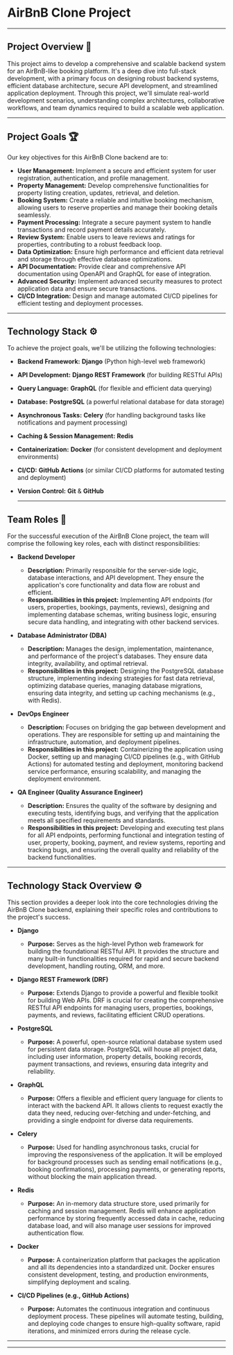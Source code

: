 # AirBnB Clone Project

---

## Project Overview 🚀

This project aims to develop a comprehensive and scalable backend system for an AirBnB-like booking platform. It's a deep dive into full-stack development, with a primary focus on designing robust backend systems, efficient database architecture, secure API development, and streamlined application deployment. Through this project, we'll simulate real-world development scenarios, understanding complex architectures, collaborative workflows, and team dynamics required to build a scalable web application.

---

## Project Goals 🏆

Our key objectives for this AirBnB Clone backend are to:

* **User Management:** Implement a secure and efficient system for user registration, authentication, and profile management.
* **Property Management:** Develop comprehensive functionalities for property listing creation, updates, retrieval, and deletion.
* **Booking System:** Create a reliable and intuitive booking mechanism, allowing users to reserve properties and manage their booking details seamlessly.
* **Payment Processing:** Integrate a secure payment system to handle transactions and record payment details accurately.
* **Review System:** Enable users to leave reviews and ratings for properties, contributing to a robust feedback loop.
* **Data Optimization:** Ensure high performance and efficient data retrieval and storage through effective database optimizations.
* **API Documentation:** Provide clear and comprehensive API documentation using OpenAPI and GraphQL for ease of integration.
* **Advanced Security:** Implement advanced security measures to protect application data and ensure secure transactions.
* **CI/CD Integration:** Design and manage automated CI/CD pipelines for efficient testing and deployment processes.

---

## Technology Stack ⚙️

To achieve the project goals, we'll be utilizing the following technologies:

* **Backend Framework:** **Django** (Python high-level web framework)
* **API Development:** **Django REST Framework** (for building RESTful APIs)
* **Query Language:** **GraphQL** (for flexible and efficient data querying)
* **Database:** **PostgreSQL** (a powerful relational database for data storage)
* **Asynchronous Tasks:** **Celery** (for handling background tasks like notifications and payment processing)
* **Caching & Session Management:** **Redis**
* **Containerization:** **Docker** (for consistent development and deployment environments)
* **CI/CD:** **GitHub Actions** (or similar CI/CD platforms for automated testing and deployment)
* **Version Control:** **Git** & **GitHub**

  ---

## Team Roles 👥

For the successful execution of the AirBnB Clone project, the team will comprise the following key roles, each with distinct responsibilities:

* **Backend Developer**
    * **Description:** Primarily responsible for the server-side logic, database interactions, and API development. They ensure the application's core functionality and data flow are robust and efficient.
    * **Responsibilities in this project:** Implementing API endpoints (for users, properties, bookings, payments, reviews), designing and implementing database schemas, writing business logic, ensuring secure data handling, and integrating with other backend services.

* **Database Administrator (DBA)**
    * **Description:** Manages the design, implementation, maintenance, and performance of the project's databases. They ensure data integrity, availability, and optimal retrieval.
    * **Responsibilities in this project:** Designing the PostgreSQL database structure, implementing indexing strategies for fast data retrieval, optimizing database queries, managing database migrations, ensuring data integrity, and setting up caching mechanisms (e.g., with Redis).

* **DevOps Engineer**
    * **Description:** Focuses on bridging the gap between development and operations. They are responsible for setting up and maintaining the infrastructure, automation, and deployment pipelines.
    * **Responsibilities in this project:** Containerizing the application using Docker, setting up and managing CI/CD pipelines (e.g., with GitHub Actions) for automated testing and deployment, monitoring backend service performance, ensuring scalability, and managing the deployment environment.

* **QA Engineer (Quality Assurance Engineer)**
    * **Description:** Ensures the quality of the software by designing and executing tests, identifying bugs, and verifying that the application meets all specified requirements and standards.
    * **Responsibilities in this project:** Developing and executing test plans for all API endpoints, performing functional and integration testing of user, property, booking, payment, and review systems, reporting and tracking bugs, and ensuring the overall quality and reliability of the backend functionalities.

---

## Technology Stack Overview ⚙️

This section provides a deeper look into the core technologies driving the AirBnB Clone backend, explaining their specific roles and contributions to the project's success.

* **Django**
    * **Purpose:** Serves as the high-level Python web framework for building the foundational RESTful API. It provides the structure and many built-in functionalities required for rapid and secure backend development, handling routing, ORM, and more.

* **Django REST Framework (DRF)**
    * **Purpose:** Extends Django to provide a powerful and flexible toolkit for building Web APIs. DRF is crucial for creating the comprehensive RESTful API endpoints for managing users, properties, bookings, payments, and reviews, facilitating efficient CRUD operations.

* **PostgreSQL**
    * **Purpose:** A powerful, open-source relational database system used for persistent data storage. PostgreSQL will house all project data, including user information, property details, booking records, payment transactions, and reviews, ensuring data integrity and reliability.

* **GraphQL**
    * **Purpose:** Offers a flexible and efficient query language for clients to interact with the backend API. It allows clients to request exactly the data they need, reducing over-fetching and under-fetching, and providing a single endpoint for diverse data requirements.

* **Celery**
    * **Purpose:** Used for handling asynchronous tasks, crucial for improving the responsiveness of the application. It will be employed for background processes such as sending email notifications (e.g., booking confirmations), processing payments, or generating reports, without blocking the main application thread.

* **Redis**
    * **Purpose:** An in-memory data structure store, used primarily for caching and session management. Redis will enhance application performance by storing frequently accessed data in cache, reducing database load, and will also manage user sessions for improved authentication flow.

* **Docker**
    * **Purpose:** A containerization platform that packages the application and all its dependencies into a standardized unit. Docker ensures consistent development, testing, and production environments, simplifying deployment and scaling.

* **CI/CD Pipelines (e.g., GitHub Actions)**
    * **Purpose:** Automates the continuous integration and continuous deployment process. These pipelines will automate testing, building, and deploying code changes to ensure high-quality software, rapid iterations, and minimized errors during the release cycle.

---

---
